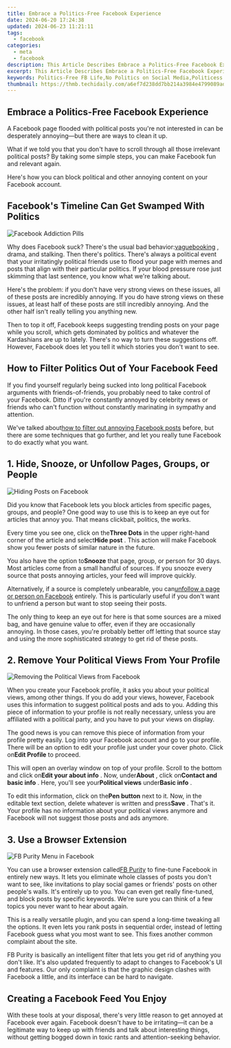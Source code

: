 ```yaml
---
title: Embrace a Politics-Free Facebook Experience
date: 2024-06-20 17:24:38
updated: 2024-06-23 11:21:11
tags:
  - facebook
categories:
  - meta
  - facebook
description: This Article Describes Embrace a Politics-Free Facebook Experience
excerpt: This Article Describes Embrace a Politics-Free Facebook Experience
keywords: Politics-Free FB Life,No Politics on Social Media,Politicess Free Networking,Pure Facebook Interaction,Nonpartisan Social Media,Unbiased Online Communities,Free From Political Discussions
thumbnail: https://thmb.techidaily.com/a6ef7d238dd7bb214a3984e4799089ad86b5e4b6f433cd32ec9f580258b7206c.jpg
---
```


## Embrace a Politics-Free Facebook Experience

 A Facebook page flooded with political posts you're not interested in can be desperately annoying—but there are ways to clean it up.

 What if we told you that you don't have to scroll through all those irrelevant political posts? By taking some simple steps, you can make Facebook fun and relevant again.

 Here's how you can block political and other annoying content on your Facebook account.

## Facebook's Timeline Can Get Swamped With Politics

![Facebook Addiction Pills](https://static0.makeuseofimages.com/wordpress/wp-content/uploads/2022/06/Facebook-Addiction-Pills.jpg)

 Why does Facebook suck? There's the usual bad behavior:[vaguebooking](https://www.makeuseof.com/tag/imbecilic-art-vaguebooking/) , drama, and stalking. Then there's politics. There's always a political event that your irritatingly political friends use to flood your page with memes and posts that align with their particular politics. If your blood pressure rose just skimming that last sentence, you know what we're talking about.

 Here's the problem: if you don't have very strong views on these issues, all of these posts are incredibly annoying. If you do have strong views on these issues, at least half of these posts are still incredibly annoying. And the other half isn't really telling you anything new.

 Then to top it off, Facebook keeps suggesting trending posts on your page while you scroll, which gets dominated by politics and whatever the Kardashians are up to lately. There's no way to turn these suggestions off. However, Facebook does let you tell it which stories you don't want to see.

## How to Filter Politics Out of Your Facebook Feed

 If you find yourself regularly being sucked into long political Facebook arguments with friends-of-friends, you probably need to take control of your Facebook. Ditto if you're constantly annoyed by celebrity news or friends who can't function without constantly marinating in sympathy and attention.

 We've talked about[how to filter out annoying Facebook posts](https://www.makeuseof.com/filter-out-annoying-facebook-posts-with-these-tools/) before, but there are some techniques that go further, and let you really tune Facebook to do exactly what you want.

## 1\. Hide, Snooze, or Unfollow Pages, Groups, or People

![Hiding Posts on Facebook](https://static1.makeuseofimages.com/wordpress/wp-content/uploads/2022/06/Hiding-Posts-on-Facebook.jpg)

 Did you know that Facebook lets you block articles from specific pages, groups, and people? One good way to use this is to keep an eye out for articles that annoy you. That means clickbait, politics, the works.

 Every time you see one, click on the**Three Dots** in the upper right-hand corner of the article and select**Hide post** . This action will make Facebook show you fewer posts of similar nature in the future.

 You also have the option to**Snooze** that page, group, or person for 30 days. Most articles come from a small handful of sources. If you snooze every source that posts annoying articles, your feed will improve quickly.

 Alternatively, if a source is completely unbearable, you can[unfollow a page or person on Facebook](https://www.makeuseof.com/tag/unfollow-follow-facebook/) entirely. This is particularly useful if you don't want to unfriend a person but want to stop seeing their posts.

 The only thing to keep an eye out for here is that some sources are a mixed bag, and have genuine value to offer, even if they are occasionally annoying. In those cases, you're probably better off letting that source stay and using the more sophisticated strategy to get rid of these posts.

## 2\. Remove Your Political Views From Your Profile

![Removing the Political Views from Facebook](https://static1.makeuseofimages.com/wordpress/wp-content/uploads/2022/06/Removing-the-Political-Views-from-Facebook.jpg)

 When you create your Facebook profile, it asks you about your political views, among other things. If you do add your views, however, Facebook uses this information to suggest political posts and ads to you. Adding this piece of information to your profile is not really necessary, unless you are affiliated with a political party, and you have to put your views on display.

 The good news is you can remove this piece of information from your profile pretty easily. Log into your Facebook account and go to your profile. There will be an option to edit your profile just under your cover photo. Click on**Edit Profile** to proceed.

 This will open an overlay window on top of your profile. Scroll to the bottom and click on**Edit your about info** . Now, under**About** , click on**Contact and basic info** . Here, you'll see your**Political views** under**Basic info** .

 To edit this information, click on the**Pen button** next to it. Now, in the editable text section, delete whatever is written and press**Save** . That's it. Your profile has no information about your political views anymore and Facebook will not suggest those posts and ads anymore.

## 3\. Use a Browser Extension

![FB Purity Menu in Facebook](https://static1.makeuseofimages.com/wordpress/wp-content/uploads/2022/06/FB-Purity-Menu-in-Facebook.jpg)

 You can use a browser extension called[FB Purity](https://chrome.google.com/webstore/detail/fbfluffbustingpurity/nmkinhboiljjkhaknpaeaicmdjhagpep) to fine-tune Facebook in entirely new ways. It lets you eliminate whole classes of posts you don't want to see, like invitations to play social games or friends' posts on other people's walls. It's entirely up to you. You can even get really fine-tuned, and block posts by specific keywords. We're sure you can think of a few topics you never want to hear about again.

 This is a really versatile plugin, and you can spend a long-time tweaking all the options. It even lets you rank posts in sequential order, instead of letting Facebook guess what you most want to see. This fixes another common complaint about the site.

 FB Purity is basically an intelligent filter that lets you get rid of anything you don't like. It's also updated frequently to adapt to changes to Facebook's UI and features. Our only complaint is that the graphic design clashes with Facebook a little, and its interface can be hard to navigate.

## Creating a Facebook Feed You Enjoy

 With these tools at your disposal, there's very little reason to get annoyed at Facebook ever again. Facebook doesn't have to be irritating—it can be a legitimate way to keep up with friends and talk about interesting things, without getting bogged down in toxic rants and attention-seeking behavior.


<ins class="adsbygoogle"
     style="display:block"
     data-ad-format="autorelaxed"
     data-ad-client="ca-pub-7571918770474297"
     data-ad-slot="1223367746"></ins>



<ins class="adsbygoogle"
     style="display:block"
     data-ad-client="ca-pub-7571918770474297"
     data-ad-slot="8358498916"
     data-ad-format="auto"
     data-full-width-responsive="true"></ins>
